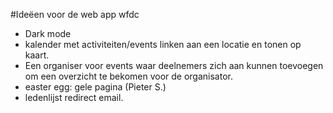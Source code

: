 #Ideëen voor de web app wfdc

- Dark mode
- kalender met activiteiten/events linken aan een locatie en tonen op kaart.
- Een organiser voor events waar deelnemers zich aan kunnen toevoegen om een overzicht te bekomen voor de organisator.
- easter egg: gele pagina (Pieter S.)
- ledenlijst redirect email.

